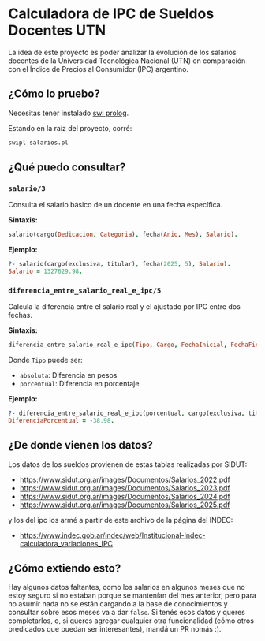 # Calculadora de IPC de Sueldos Docentes UTN

La idea de este proyecto es poder analizar la evolución de los salarios docentes de la Universidad Tecnológica Nacional (UTN) en comparación con el Índice de Precios al Consumidor (IPC) argentino.

## ¿Cómo lo pruebo?

Necesitas tener instalado [swi prolog](https://www.pdep.com.ar/software/swi-prolog).

Estando en la raíz del proyecto, corré:
```bash
swipl salarios.pl
```

## ¿Qué puedo consultar?

### `salario/3`
Consulta el salario básico de un docente en una fecha específica.

**Sintaxis:**
```prolog
salario(cargo(Dedicacion, Categoria), fecha(Anio, Mes), Salario).
```

**Ejemplo:**
```prolog
?- salario(cargo(exclusiva, titular), fecha(2025, 5), Salario).
Salario = 1327629.98.
```

### `diferencia_entre_salario_real_e_ipc/5`
Calcula la diferencia entre el salario real y el ajustado por IPC entre dos fechas.

**Sintaxis:**
```prolog
diferencia_entre_salario_real_e_ipc(Tipo, Cargo, FechaInicial, FechaFinal, Diferencia).
```

Donde `Tipo` puede ser:
- `absoluta`: Diferencia en pesos
- `porcentual`: Diferencia en porcentaje

**Ejemplo:**
```prolog
?- diferencia_entre_salario_real_e_ipc(porcentual, cargo(exclusiva, titular), fecha(2023, 11), fecha(2025, 5), DiferenciaPorcentual).
DiferenciaPorcentual = -38.98.
```

## ¿De donde vienen los datos?

Los datos de los sueldos provienen de estas tablas realizadas por SIDUT:
- https://www.sidut.org.ar/images/Documentos/Salarios_2022.pdf
- https://www.sidut.org.ar/images/Documentos/Salarios_2023.pdf
- https://www.sidut.org.ar/images/Documentos/Salarios_2024.pdf
- https://www.sidut.org.ar/images/Documentos/Salarios_2025.pdf

y los del ipc los armé a partir de este archivo de la página del INDEC:
- https://www.indec.gob.ar/indec/web/Institucional-Indec-calculadora_variaciones_IPC

## ¿Cómo extiendo esto?

Hay algunos datos faltantes, como los salarios en algunos meses que no estoy seguro si no estaban porque se mantenían del mes anterior, pero para no asumir nada no se están cargando a la base de conocimientos y consultar sobre esos meses va a dar `false`.
Si tenés esos datos y queres completarlos, o, si queres agregar cualquier otra funcionalidad (cómo otros predicados que puedan ser interesantes), mandá un PR nomás :).

